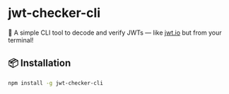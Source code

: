 # jwt-checker-cli

🔐 A simple CLI tool to decode and verify JWTs — like [jwt.io](https://jwt.io) but from your terminal!

## 📦 Installation

```bash
npm install -g jwt-checker-cli
```
